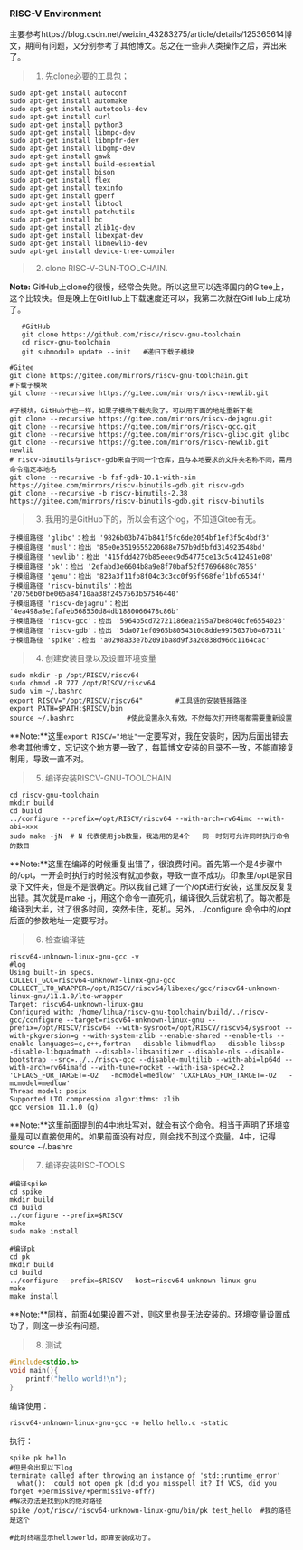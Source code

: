 ### RISC-V Environment

主要参考https://blog.csdn.net/weixin_43283275/article/details/125365614博文，期间有问题，又分别参考了其他博文。总之在一些非人类操作之后，弄出来了。

> 1. 先clone必要的工具包；
>

```shell
sudo apt-get install autoconf 
sudo apt-get install automake 
sudo apt-get install autotools-dev 
sudo apt-get install curl 
sudo apt-get install python3 
sudo apt-get install libmpc-dev 
sudo apt-get install libmpfr-dev 
sudo apt-get install libgmp-dev 
sudo apt-get install gawk 
sudo apt-get install build-essential 
sudo apt-get install bison 
sudo apt-get install flex 
sudo apt-get install texinfo 
sudo apt-get install gperf 
sudo apt-get install libtool 
sudo apt-get install patchutils 
sudo apt-get install bc 
sudo apt-get install zlib1g-dev 
sudo apt-get install libexpat-dev
sudo apt-get install libnewlib-dev
sudo apt-get install device-tree-compiler
```

> 2. clone RISC-V-GUN-TOOLCHAIN.

**Note:** GitHub上clone的很慢，经常会失败。所以这里可以选择国内的Gitee上，这个比较快。但是晚上在GitHub上下载速度还可以，我第二次就在GitHub上成功了。

```shell
   #GitHub 
   git clone https://github.com/riscv/riscv-gnu-toolchain
   cd riscv-gnu-toolchain
   git submodule update --init   #递归下载子模块
```

```shell
#Gitee
git clone https://gitee.com/mirrors/riscv-gnu-toolchain.git
#下载子模块
git clone --recursive https://gitee.com/mirrors/riscv-newlib.git 

#子模块，GitHub中也一样，如果子模块下载失败了，可以用下面的地址重新下载
git clone --recursive https://gitee.com/mirrors/riscv-dejagnu.git
git clone --recursive https://gitee.com/mirrors/riscv-gcc.git
git clone --recursive https://gitee.com/mirrors/riscv-glibc.git glibc
git clone --recursive https://gitee.com/mirrors/riscv-newlib.git newlib
# riscv-binutils与riscv-gdb来自于同一个仓库，且与本地要求的文件夹名称不同，需用命令指定本地名
git clone --recursive -b fsf-gdb-10.1-with-sim https://gitee.com/mirrors/riscv-binutils-gdb.git riscv-gdb
git clone --recursive -b riscv-binutils-2.38 https://gitee.com/mirrors/riscv-binutils-gdb.git riscv-binutils
```

>
>  3. 我用的是GitHub下的，所以会有这个log，不知道Gitee有无。

 


 ```shell
 子模组路径 'glibc'：检出 '9826b03b747b841f5fc6de2054bf1ef3f5c4bdf3'
 子模组路径 'musl'：检出 '85e0e3519655220688e757b9d5bfd314923548bd'
 子模组路径 'newlib'：检出 '415fdd4279b85eeec9d54775ce13c5c412451e08'
 子模组路径 'pk'：检出 '2efabd3e6604b8a9e8f70baf52f57696680c7855'
 子模组路径 'qemu'：检出 '823a3f11fb8f04c3c3cc0f95f968fef1bfc6534f'
 子模组路径 'riscv-binutils'：检出 '20756b0fbe065a84710aa38f2457563b57546440'
 子模组路径 'riscv-dejagnu'：检出 '4ea498a8e1fafeb568530d84db1880066478c86b'
 子模组路径 'riscv-gcc'：检出 '5964b5cd72721186ea2195a7be8d40cfe6554023'
 子模组路径 'riscv-gdb'：检出 '5da071ef0965b8054310d8dde9975037b0467311'
 子模组路径 'spike'：检出 'a0298a33e7b2091ba8d9f3a20838d96dc1164cac'
 ```

> 4. 创建安装目录以及设置环境变量

```shell
sudo mkdir -p /opt/RISCV/riscv64
sudo chmod -R 777 /opt/RISCV/riscv64     
sudo vim ~/.bashrc
export RISCV="/opt/RISCV/riscv64"        #工具链的安装链接路径
export PATH=$PATH:$RISCV/bin 
source ~/.bashrc             #使此设置永久有效，不然每次打开终端都需要重新设置
```

**Note:**这里`export RISCV="地址"`一定要写对，我在安装时，因为后面出错去参考其他博文，忘记这个地方要一致了，每篇博文安装的目录不一致，不能直接复制用，导致一直不对。

> 5. 编译安装RISCV-GNU-TOOLCHAIN

```shell
cd riscv-gnu-toolchain
mkdir build
cd build
../configure --prefix=/opt/RISCV/riscv64 --with-arch=rv64imc --with-abi=xxx
sudo make -jN  # N 代表使用job数量，我选用的是4个   同一时刻可允许同时执行命令的数目
```

**Note:**这里在编译的时候重复出错了，很浪费时间。首先第一个是4步骤中的/opt，一开会时执行的时候没有就加参数，导致一直不成功。印象里/opt是家目录下文件夹，但是不是很确定。所以我自己建了一个/opt进行安装，这里反反复复出错。其次就是make -j，用这个命令一直死机，编译很久后就宕机了。每次都是编译到大半，过了很多时间，突然卡住，死机。另外，../configure 命令中的/opt后面的参数地址一定要写对。

> 6. 检查编译链

```shell
riscv64-unknown-linux-gnu-gcc -v
#log
Using built-in specs.
COLLECT_GCC=riscv64-unknown-linux-gnu-gcc
COLLECT_LTO_WRAPPER=/opt/RISCV/riscv64/libexec/gcc/riscv64-unknown-linux-gnu/11.1.0/lto-wrapper
Target: riscv64-unknown-linux-gnu
Configured with: /home/lihua/riscv-gnu-toolchain/build/../riscv-gcc/configure --target=riscv64-unknown-linux-gnu --prefix=/opt/RISCV/riscv64 --with-sysroot=/opt/RISCV/riscv64/sysroot --with-pkgversion=g --with-system-zlib --enable-shared --enable-tls --enable-languages=c,c++,fortran --disable-libmudflap --disable-libssp --disable-libquadmath --disable-libsanitizer --disable-nls --disable-bootstrap --src=../../riscv-gcc --disable-multilib --with-abi=lp64d --with-arch=rv64imafd --with-tune=rocket --with-isa-spec=2.2 'CFLAGS_FOR_TARGET=-O2   -mcmodel=medlow' 'CXXFLAGS_FOR_TARGET=-O2   -mcmodel=medlow'
Thread model: posix
Supported LTO compression algorithms: zlib
gcc version 11.1.0 (g) 
```

**Note:**这里前面提到的4中地址写对，就会有这个命令。相当于声明了环境变量是可以直接使用的。如果前面没有对应，则会找不到这个变量。4中，记得source ~/.bashrc

> 7. 编译安装RISC-TOOLS

```shell
#编译spike
cd spike 
mkdir build 
cd build 
../configure --prefix=$RISCV
make
sudo make install     

#编译pk
cd pk
mkdir build
cd build
../configure --prefix=$RISCV --host=riscv64-unknown-linux-gnu
make 
make install
```

**Note:**同样，前面4如果设置不对，则这里也是无法安装的。环境变量设置成功了，则这一步没有问题。

> 8. 测试

 ```c
 #include<stdio.h>
 void main(){
     printf("hello world!\n");
 }
 ```

 编译使用：

 ```shell
 riscv64-unknown-linux-gnu-gcc -o hello hello.c -static
 ```

 执行：

 ```shell
 spike pk hello
 #但是会出现以下log
 terminate called after throwing an instance of 'std::runtime_error'
   what():  could not open pk (did you misspell it? If VCS, did you forget +permissive/+permissive-off?)
 #解决办法是找到pk的绝对路径
 spike /opt/riscv/riscv64-unknown-linux-gnu/bin/pk test_hello  #我的路径是这个
 
 #此时终端显示helloworld，即算安装成功了。
 ```